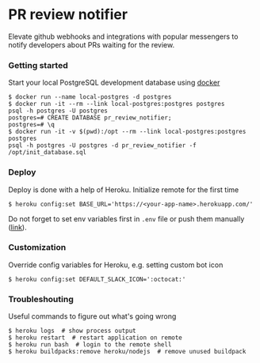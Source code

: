 # PR review notifier

Elevate github webhooks and integrations with popular messengers to notify 
developers about PRs waiting for the review.

### Getting started

Start your local PostgreSQL development database using 
[docker](https://www.docker.com/)
```
$ docker run --name local-postgres -d postgres
$ docker run -it --rm --link local-postgres:postgres postgres 
psql -h postgres -U postgres
postgres=# CREATE DATABASE pr_review_notifier;
postgres=# \q
$ docker run -it -v $(pwd):/opt --rm --link local-postgres:postgres postgres 
psql -h postgres -U postgres -d pr_review_notifier -f /opt/init_database.sql
```

### Deploy

Deploy is done with a help of Heroku.
Initialize remote for the first time
```
$ heroku config:set BASE_URL='https://<your-app-name>.herokuapp.com/'
```

Do not forget to set env variables first in `.env` file or push them manually 
([link](https://devcenter.heroku.com/articles/config-vars#setting-up-config-vars-for-a-deployed-application)).

### Customization

Override config variables for Heroku, e.g. setting custom bot icon
```
$ heroku config:set DEFAULT_SLACK_ICON=':octocat:'
```

### Troubleshouting

Useful commands to figure out what's going wrong
```
$ heroku logs  # show process output
$ heroku restart  # restart application on remote
$ heroku run bash  # login to the remote shell
$ heroku buildpacks:remove heroku/nodejs  # remove unused buildpack
```
